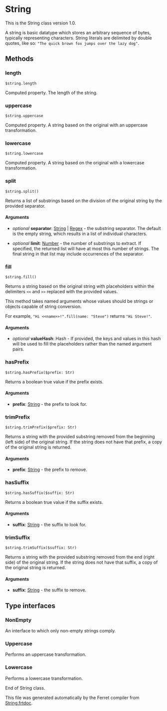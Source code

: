 # String

This is the String class version 1.0.

A string is basic datatype which stores an arbitrary sequence of bytes,
typically representing characters. String literals are delimited by
double quotes, like so: `"The quick brown fox jumps over the lazy dog"`.



## Methods

### length

```
$string.length
```

Computed property. The length of the string.



### uppercase

```
$string.uppercase
```

Computed property. A string based on the original with an uppercase transformation.



### lowercase

```
$string.lowercase
```

Computed property. A string based on the original with a lowercase transformation.



### split

```
$string.split()
```

Returns a list of substrings based on the division of the original
string by the provided separator.


#### Arguments

* *optional* __separator__: [String](/std/doc/String.md) | [Regex](/std/doc/Regex.md) - the substring separator. The default is the empty string, which results
in a list of individual characters.

* *optional* __limit__: [Number](/std/doc/Number.md) - the number of substrings to extract.
If specified, the returned list will have at most this number
of strings. The final string in that list may include occurrences
of the separator.



### fill

```
$string.fill()
```

Returns a string based on the original string with placeholders within
the delimiters `<<` and `>>` replaced with the provided values.

This method takes named arguments whose values should be strings or
objects capable of string conversion.

For example, `"Hi <<name>>!".fill(name: "Steve")` returns `"Hi Steve!"`.


#### Arguments

* *optional* __valueHash__: Hash - If provided, the keys and values in this hash will be used to
fill the placeholders rather than the named argument pairs.



### hasPrefix

```
$string.hasPrefix($prefix: Str)
```

Returns a boolean true value if the prefix exists.


#### Arguments

* __prefix__: [String](/std/doc/String.md) - the prefix to look for.



### trimPrefix

```
$string.trimPrefix($prefix: Str)
```

Returns a string with the provided substring removed from the
beginning (left side) of the original string. If the string does not
have that prefix, a copy of the original string is returned.


#### Arguments

* __prefix__: [String](/std/doc/String.md) - the prefix to remove.



### hasSuffix

```
$string.hasSuffix($suffix: Str)
```

Returns a boolean true value if the suffix exists.


#### Arguments

* __suffix__: [String](/std/doc/String.md) - the suffix to look for.



### trimSuffix

```
$string.trimSuffix($suffix: Str)
```

Returns a string with the provided substring removed from the
end (right side) of the original string. If the string does not
have that suffix, a copy of the original string is returned.


#### Arguments

* __suffix__: [String](/std/doc/String.md) - the suffix to remove.




## Type interfaces

### NonEmpty

An interface to which only non-empty strings comply.




### Uppercase

Performs an uppercase transformation.




### Lowercase

Performs a lowercase transformation.


End of String class.

This file was generated automatically by the Ferret compiler from
[String.frtdoc](../String.frtdoc).